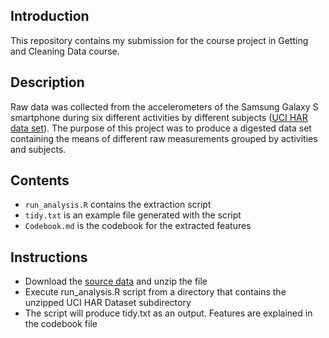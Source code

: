 ## Introduction

This repository contains my submission for the course project in Getting and Cleaning Data course.

## Description

Raw data was collected from the accelerometers of the Samsung Galaxy S smartphone during six different activities by different subjects ([UCI HAR data set](http://archive.ics.uci.edu/ml/datasets/Human+Activity+Recognition+Using+Smartphones)). The purpose of this project was to produce a digested data set containing the means of different raw measurements grouped by activities and subjects.

## Contents
 * `run_analysis.R` contains the extraction script
 * `tidy.txt` is an example file generated with the script
 * `Codebook.md` is the codebook for the extracted features


## Instructions
 * Download the [source data](https://d396qusza40orc.cloudfront.net/getdata%2Fprojectfiles%2FUCI%20HAR%20Dataset.zip) and unzip the file
 * Execute run_analysis.R script from a directory that contains the unzipped UCI HAR Dataset subdirectory
 * The script will produce tidy.txt as an output. Features are explained in the codebook file
